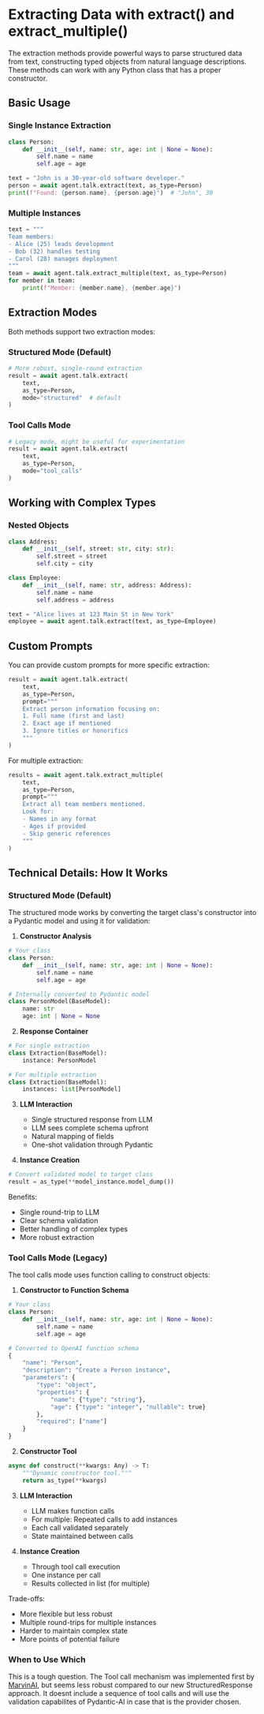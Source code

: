 # Extracting Data with extract() and extract_multiple()

The extraction methods provide powerful ways to parse structured data from text, constructing typed objects from natural language descriptions. These methods can work with any Python class that has a proper constructor.

## Basic Usage

### Single Instance Extraction
```python
class Person:
    def __init__(self, name: str, age: int | None = None):
        self.name = name
        self.age = age

text = "John is a 30-year-old software developer."
person = await agent.talk.extract(text, as_type=Person)
print(f"Found: {person.name}, {person.age}")  # "John", 30
```

### Multiple Instances
```python
text = """
Team members:
- Alice (25) leads development
- Bob (32) handles testing
- Carol (28) manages deployment
"""
team = await agent.talk.extract_multiple(text, as_type=Person)
for member in team:
    print(f"Member: {member.name}, {member.age}")
```

## Extraction Modes

Both methods support two extraction modes:

### Structured Mode (Default)
```python
# More robust, single-round extraction
result = await agent.talk.extract(
    text,
    as_type=Person,
    mode="structured"  # default
)
```

### Tool Calls Mode
```python
# Legacy mode, might be useful for experimentation
result = await agent.talk.extract(
    text,
    as_type=Person,
    mode="tool_calls"
)
```

## Working with Complex Types

### Nested Objects
```python
class Address:
    def __init__(self, street: str, city: str):
        self.street = street
        self.city = city

class Employee:
    def __init__(self, name: str, address: Address):
        self.name = name
        self.address = address

text = "Alice lives at 123 Main St in New York"
employee = await agent.talk.extract(text, as_type=Employee)
```


## Custom Prompts

You can provide custom prompts for more specific extraction:

```python
result = await agent.talk.extract(
    text,
    as_type=Person,
    prompt="""
    Extract person information focusing on:
    1. Full name (first and last)
    2. Exact age if mentioned
    3. Ignore titles or honorifics
    """
)
```

For multiple extraction:
```python
results = await agent.talk.extract_multiple(
    text,
    as_type=Person,
    prompt="""
    Extract all team members mentioned.
    Look for:
    - Names in any format
    - Ages if provided
    - Skip generic references
    """
)
```

## Technical Details: How It Works

### Structured Mode (Default)

The structured mode works by converting the target class's constructor into a Pydantic model and using it for validation:

1. **Constructor Analysis**
```python
# Your class
class Person:
    def __init__(self, name: str, age: int | None = None):
        self.name = name
        self.age = age

# Internally converted to Pydantic model
class PersonModel(BaseModel):
    name: str
    age: int | None = None
```

2. **Response Container**
```python
# For single extraction
class Extraction(BaseModel):
    instance: PersonModel

# For multiple extraction
class Extraction(BaseModel):
    instances: list[PersonModel]
```

3. **LLM Interaction**
   - Single structured response from LLM
   - LLM sees complete schema upfront
   - Natural mapping of fields
   - One-shot validation through Pydantic

4. **Instance Creation**
```python
# Convert validated model to target class
result = as_type(**model_instance.model_dump())
```

Benefits:
- Single round-trip to LLM
- Clear schema validation
- Better handling of complex types
- More robust extraction

### Tool Calls Mode (Legacy)

The tool calls mode uses function calling to construct objects:

1. **Constructor to Function Schema**
```python
# Your class
class Person:
    def __init__(self, name: str, age: int | None = None):
        self.name = name
        self.age = age

# Converted to OpenAI function schema
{
    "name": "Person",
    "description": "Create a Person instance",
    "parameters": {
        "type": "object",
        "properties": {
            "name": {"type": "string"},
            "age": {"type": "integer", "nullable": true}
        },
        "required": ["name"]
    }
}
```

2. **Constructor Tool**
```python
async def construct(**kwargs: Any) -> T:
    """Dynamic constructor tool."""
    return as_type(**kwargs)
```

3. **LLM Interaction**
   - LLM makes function calls
   - For multiple: Repeated calls to add instances
   - Each call validated separately
   - State maintained between calls

4. **Instance Creation**
   - Through tool call execution
   - One instance per call
   - Results collected in list (for multiple)

Trade-offs:
- More flexible but less robust
- Multiple round-trips for multiple instances
- Harder to maintain complex state
- More points of potential failure


### When to Use Which

This is a tough question. The Tool call mechanism was implemented first by [MarvinAI](https://askmarvin.ai), but seems less robust
compared to our new StructuredResponse approach. It doesnt include a sequence of tool calls and will use the validation capabilites of Pydantic-AI
in case that is the provider chosen.
